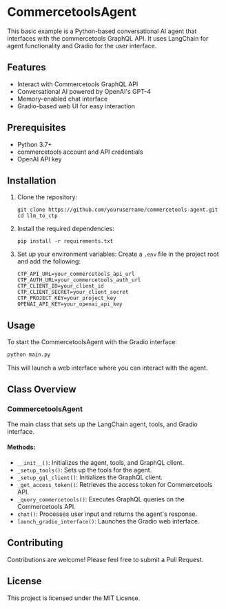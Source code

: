 # CommercetoolsAgent

This basic example is a Python-based conversational AI agent that interfaces with the commercetools GraphQL API. It uses LangChain for agent functionality and Gradio for the user interface.

## Features

- Interact with Commercetools GraphQL API
- Conversational AI powered by OpenAI's GPT-4
- Memory-enabled chat interface
- Gradio-based web UI for easy interaction

## Prerequisites

- Python 3.7+
- commercetools account and API credentials
- OpenAI API key

## Installation

1. Clone the repository:
   ```
   git clone https://github.com/yourusername/commercetools-agent.git
   cd llm_to_ctp
   ```

2. Install the required dependencies:
   ```
   pip install -r requirements.txt
   ```

3. Set up your environment variables:
   Create a `.env` file in the project root and add the following:
   ```
   CTP_API_URL=your_commercetools_api_url
   CTP_AUTH_URL=your_commercetools_auth_url
   CTP_CLIENT_ID=your_client_id
   CTP_CLIENT_SECRET=your_client_secret
   CTP_PROJECT_KEY=your_project_key
   OPENAI_API_KEY=your_openai_api_key
   ```

## Usage

To start the CommercetoolsAgent with the Gradio interface:

```python
python main.py
```

This will launch a web interface where you can interact with the agent.

## Class Overview

### CommercetoolsAgent

The main class that sets up the LangChain agent, tools, and Gradio interface.

#### Methods:

- `__init__()`: Initializes the agent, tools, and GraphQL client.
- `_setup_tools()`: Sets up the tools for the agent.
- `_setup_gql_client()`: Initializes the GraphQL client.
- `_get_access_token()`: Retrieves the access token for Commercetools API.
- `_query_commercetools()`: Executes GraphQL queries on the Commercetools API.
- `chat()`: Processes user input and returns the agent's response.
- `launch_gradio_interface()`: Launches the Gradio web interface.

## Contributing

Contributions are welcome! Please feel free to submit a Pull Request.

## License

This project is licensed under the MIT License.